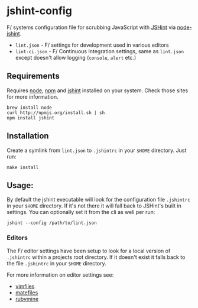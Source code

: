# jshint-config

F/ systems configuration file for scrubbing JavaScript with [JSHint](http://jshint.com/) via [node-jshint](https://github.com/jshint/node-jshint).

- `lint.json` - F/ settings for development used in various editors
- `lint-ci.json` - F/ Continuous Integration settings, same as `lint.json` except doesn't allow logging (`console`, `alert` etc.)


## Requirements

Requires [node](http://nodejs.org/), [npm](http://npmjs.org/) and [jshint](http://jshint.com/) installed on your system. Check those sites for more information.

    brew install node
    curl http://npmjs.org/install.sh | sh
    npm install jshint


## Installation

Create a symlink from `lint.json` to `.jshintrc` in your `$HOME` directory. Just run:

    make install


## Usage:

By default the jshint executable will look for the configuration file `.jshintrc` in your `$HOME` directory. If it's not there it will fall back to JSHint's built in settings. You can optionally set it from the cli as well per run:

    jshint --config /path/to/lint.json


### Editors

The F/ editor settings have been setup to look for a local version of `.jshintrc` within a projects root directory. If it doesn't exist it falls back to the file `.jshintrc` in your `$HOME` directory.

For more information on editor settings see:

- [vimfiles](https://github.com/factorylabs/vimfiles)
- [matefiles](https://github.com/factorylabs/matefiles)
- [rubymine](https://github.com/factorylabs/ruby-mine-settings)

